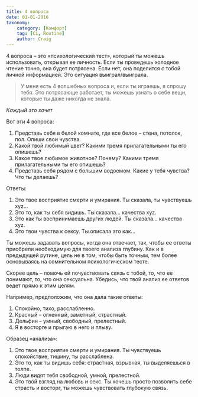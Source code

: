 ```yaml
---
title: 4 вопроса
date: 01-01-2016
taxonomy:
    category: [Комфорт]
	tag: [C1, Routine]
	author: Craig
---
```


4 вопроса – это «психологический тест», который ты можешь использовать, открывая ее личность. Если ты проведешь холодное чтение точно, она будет потрясена. Если нет, она поделится с тобой личной информацией. Это ситуация выиграл/выиграла.

> У меня есть 4 волшебных вопроса и, если  ты играешь, я спрошу тебя. Это потрясающе работает, ты можешь узнать о себе вещи, которые ты даже никогда не знала.

*Каждый это хочет*

Вот эти 4 вопроса:

1.	Представь себя в белой комнате, где все белое – стена, потолок, пол. Опиши свои чувства.
2.	Какой твой любимый цвет? Какими тремя прилагательными ты его опишешь?
3.	Какое твое любимое животное? Почему? Какими тремя прилагательными ты его опишешь?
4.	Представь себя рядом с большим водоемом. Какие у тебя чувства? Что ты делаешь?

Ответы:
1. Это твое восприятие смерти и умирания. Ты сказала, ты чувствуешь xyz...
2. Это то, как ты себя видишь. Ты сказала... качества xyz.
3. Это как ты воспринимаешь других людей. Ты сказала... качества xyz.
4. Это твои чувства к сексу. Ты описала это как...

Ты можешь задавать вопросы, когда она отвечает, так, чтобы ее ответы приобрели необходимую для твоего анализа глубину. Как и в предыдущей рутине, цель не в том, чтобы быть точным, тем более основываясь на сомнительном психологическом тесте. 

Скорее цель – помочь ей почувствовать связь с тобой, то, что ее понимают, то, что она сексуальна. Убедись, что твой анализ ее ответов ведет прямо к этим целям.

Например, предположим, что она дала такие ответы:
1.	Спокойно, тихо, расслабленно.
2.	Красный – огненный, заметный, страстный.
3.	Дельфин – умный, свободный, прелестный.
4.	Я в восторге и прыгаю в него и плыву.

Образец «анализа»:
1.	Это твое восприятие смерти и умирания. Ты чувствуешь спокойствие, тишину, ты расслаблена.
2.	Это то, как ты видишь себя: страстная, взрывная, ты выделяешься в толпе.
3.	Люди видят тебя свободной, умной, прелестной.
4.	Это твой взгляд на любовь и секс. Ты хочешь просто позволить себе страсть и восторг, ты можешь чувствовать глубокую связь.